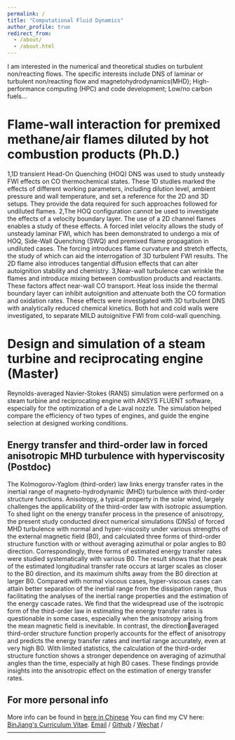 ```yaml
---
permalink: /
title: "Computational Fluid Dynamics"
author_profile: true
redirect_from: 
  - /about/
  - /about.html
---
```


I am interested in the numerical and theoretical studies on turbulent non/reacting flows. The specific interests include DNS of laminar or turbulent non/reacting flow and magnetohydrodynamics(MHD); High-performance computing (HPC) and code development; Low/no carbon fuels...

Flame-wall interaction for premixed methane/air flames diluted by hot combustion products (Ph.D.)
======
1,1D transient Head-On Quenching (HOQ) DNS was used to study unsteady FWI effects on CO thermochemical states. These 1D studies marked the effects of different working parameters, including dilution level, ambient pressure and wall temperature, and set a reference for the 2D and 3D setups. They provide the data required for such approaches followed for undiluted flames. 
2,The HOQ configuration cannot be used to investigate the effects of a velocity boundary layer. The use of a 2D channel flames enables a study of these effects. A forced inlet velocity allows the study of unsteady laminar FWI, which has been demonstrated to undergo a mix of HOQ, Side-Wall Quenching (SWQ) and premixed flame propagation in undiluted cases. The forcing introduces flame curvature and stretch effects, the study of which can aid the interrogation of 3D turbulent FWI results. The 2D flame also introduces tangential diffusion effects that can alter autoignition stability and chemistry.
3,Near-wall turbulence can wrinkle the flames and introduce mixing between combustion products and reactants. These factors affect near-wall CO transport. Heat loss inside the thermal boundary layer can inhibit autoignition and attenuate both the CO formation and oxidation rates. These effects were investigated with 3D turbulent DNS with analytically reduced chemical kinetics. Both hot and cold walls were investigated, to separate MILD autoignitive FWI from cold-wall quenching.

Design and simulation of a steam turbine and reciprocating engine (Master)
======
Reynolds-averaged Navier-Stokes (RANS) simulation were performed on a steam turbine and reciprocating engine with ANSYS FLUENT software, especially for the optimization of a de Laval nozzle. The simulation helped compare the efficiency of two types of engines, and guide the engine selection at designed working conditions.

Energy transfer and third-order law in forced anisotropic MHD turbulence with hyperviscosity (Postdoc)
------
The Kolmogorov-Yaglom (third-order) law links energy transfer rates in the inertial range of magneto-hydrodynamic (MHD) turbulence with third-order structure functions. Anisotropy, a typical property in the solar wind, largely challenges the applicability of the third-order law with isotropic assumption. To shed light on the energy transfer process in the presence of anisotropy, the present study conducted direct numerical simulations (DNSs) of forced MHD turbulence with normal and hyper-viscosity under various strengths of the external magnetic field (B0), and calculated three forms of third-order structure function with or without averaging azimuthal or polar angles to B0 direction. Correspondingly, three forms of estimated energy transfer rates were studied systematically with various B0. The result shows that the peak of the estimated longitudinal transfer rate occurs at larger scales as closer to the B0 direction, and its maximum shifts
away from the B0 direction at larger B0. Compared with normal viscous cases, hyper-viscous cases can attain better separation of the inertial range from the dissipation range, thus facilitating the analyses of the inertial range properties and the estimation of the energy cascade rates. We find that the widespread use of the isotropic form of
the third-order law in estimating the energy transfer rates is questionable in some cases, especially when the anisotropy arising from the mean magnetic field is inevitable. In contrast, the directionaveraged third-order structure function properly accounts for the effect of anisotropy and predicts the energy transfer rates and inertial range accurately, even at very high B0. With limited statistics, the calculation of the third-order structure function shows a stronger
dependence on averaging of azimuthal angles than the time, especially at high B0 cases. These findings provide insights into the anisotropic effect on the estimation of energy transfer rates.


For more personal info
------
More info can be found in [here in Chinese](https://nicdj01.xtu.edu.cn/info/1108/5378.htm)
You can find my CV here: [BinJiang's Curriculum Vitae](../assets/Curriculum_Vitae_XTU_2025v2.pdf).
[Email](mailto:jiangbin@xtu.edu.cn) / [Github](https://github.com/QiuDi233) / [Wechat](../images/wechat.jpg) /
————————————————

